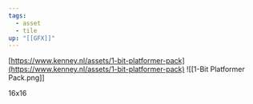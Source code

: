 ```yaml
---
tags:
  - asset
  - tile
up: "[[GFX]]"
---
```

[https://www.kenney.nl/assets/1-bit-platformer-pack](https://www.kenney.nl/assets/1-bit-platformer-pack)
![[1-Bit Platformer Pack.png]]

16x16
